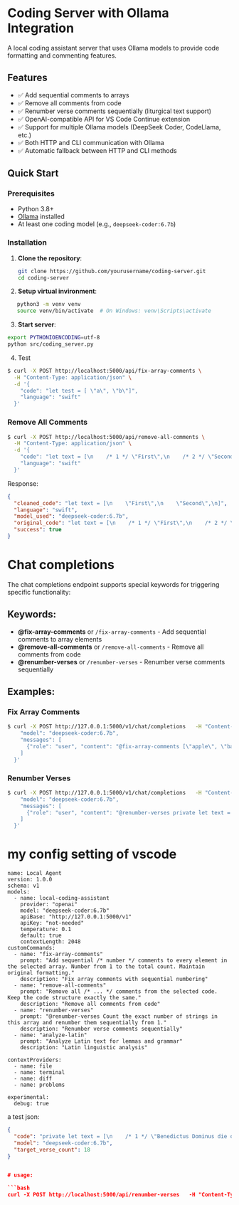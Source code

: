 # Coding Server with Ollama Integration

A local coding assistant server that uses Ollama models to provide code formatting and commenting features.

## Features

- ✅ Add sequential comments to arrays
- ✅ Remove all comments from code
- ✅ Renumber verse comments sequentially (liturgical text support)
- ✅ OpenAI-compatible API for VS Code Continue extension
- ✅ Support for multiple Ollama models (DeepSeek Coder, CodeLlama, etc.)
- ✅ Both HTTP and CLI communication with Ollama
- ✅ Automatic fallback between HTTP and CLI methods

## Quick Start

### Prerequisites

- Python 3.8+
- [Ollama](https://ollama.ai/) installed
- At least one coding model (e.g., `deepseek-coder:6.7b`)

### Installation

1. **Clone the repository**:

   ```bash
   git clone https://github.com/yourusername/coding-server.git
   cd coding-server
   ```

2. **Setup virtual invironment**:

```bash
   python3 -m venv venv
   source venv/bin/activate  # On Windows: venv\Scripts\activate
```

3. **Start server**:

```bash
export PYTHONIOENCODING=utf-8
python src/coding_server.py
```

4. Test

```bash
$ curl -X POST http://localhost:5000/api/fix-array-comments \
  -H "Content-Type: application/json" \
  -d '{
    "code": "let test = [ \"a\", \"b\"]",
    "language": "swift"
  }'
```

### Remove All Comments

```bash
$ curl -X POST http://localhost:5000/api/remove-all-comments \
  -H "Content-Type: application/json" \
  -d '{
    "code": "let text = [\n    /* 1 */ \"First\",\n    /* 2 */ \"Second\", /* note */\n]",
    "language": "swift"
  }'
```

Response:

```json
{
  "cleaned_code": "let text = [\n    \"First\",\n    \"Second\",\n]",
  "language": "swift",
  "model_used": "deepseek-coder:6.7b",
  "original_code": "let text = [\n    /* 1 */ \"First\",\n    /* 2 */ \"Second\", /* note */\n]",
  "success": true
}
```

# Chat completions

The chat completions endpoint supports special keywords for triggering specific functionality:

## Keywords:

- **@fix-array-comments** or `/fix-array-comments` - Add sequential comments to array elements
- **@remove-all-comments** or `/remove-all-comments` - Remove all comments from code
- **@renumber-verses** or `/renumber-verses` - Renumber verse comments sequentially

## Examples:

### Fix Array Comments

```bash
$ curl -X POST http://127.0.0.1:5000/v1/chat/completions   -H "Content-Type: application/json"   -d '{
    "model": "deepseek-coder:6.7b",
    "messages": [
      {"role": "user", "content": "@fix-array-comments [\"apple\", \"banana\"]"}
    ]
  }'
```

### Renumber Verses

```bash
$ curl -X POST http://127.0.0.1:5000/v1/chat/completions   -H "Content-Type: application/json"   -d '{
    "model": "deepseek-coder:6.7b",
    "messages": [
      {"role": "user", "content": "@renumber-verses private let text = [\n  /* 1 */ \"First verse\",\n  \"continuation\",\n  /* 2 */ \"Second verse\"\n]"}
    ]
  }'
```

# my config setting of vscode

```
name: Local Agent
version: 1.0.0
schema: v1
models:
  - name: local-coding-assistant
    provider: "openai"
    model: "deepseek-coder:6.7b"
    apiBase: "http://127.0.0.1:5000/v1"
    apiKey: "not-needed"
    temperature: 0.1
    default: true
    contextLength: 2048
customCommands:
  - name: "fix-array-comments"
    prompt: "Add sequential /* number */ comments to every element in the selected array. Number from 1 to the total count. Maintain original formatting."
    description: "Fix array comments with sequential numbering"
  - name: "remove-all-comments"
    prompt: "Remove all /* ... */ comments from the selected code. Keep the code structure exactly the same."
    description: "Remove all comments from code"
  - name: "renumber-verses"
    prompt: "@renumber-verses Count the exact number of strings in this array and renumber them sequentially from 1."
    description: "Renumber verse comments sequentially"
  - name: "analyze-latin"
    prompt: "Analyze Latin text for lemmas and grammar"
    description: "Latin linguistic analysis"

contextProviders:
  - name: file
  - name: terminal
  - name: diff
  - name: problems

experimental:
  debug: true
```

a test json:

````json
{
  "code": "private let text = [\n    /* 1 */ \"Benedictus Dominus die quotidie; prosperum iter faciet nobis Deus salutarium nostrorum.\",\n    /* 2 */ \"Deus noster, Deus salvos faciendi; et Domini Domini exitus mortis.\",\n    /* 3 */ \"Verumtamen Deus confringet capita inimicorum suorum, verticem capilli perambulantium in delictis suis.\",\n    /* 4 */ \"Dixit Dominus: Ex Basan convertam, convertam in profundum maris.\",\n    /* 5 */ \"Ut intingatur pes tuus in sanguine; lingua canum tuorum ex inimicis ab ipso.\",\n    /* 6 */ \"Viderunt ingressus tuos, Deus, ingressus Dei mei, regis mei, qui est in sancto.\",\n    /* 7 */ \"Praevenerunt principes conjuncti psallentibus, in medio juvencularum tympanistriarum.\",\n    /* 8 */ \"In ecclesiis benedicite Deo Domino, de fontibus Israel.\",\n    /* 9 */ \"Ibi Benjamin adolescentulus, in mentis excessu; \", \n            \"principes Juda, duces eorum; principes Zabulon, principes Nephthali.\",\n    /* 10 */ \"Manda, Deus, virtuti tuae; confirma hoc, Deus, quod operatus es in nobis.\",\n    /* 11 */ \"A templo tuo in Ierusalem, tibi offerent reges munera.\",\n    /* 12 */ \"Increpa feras arundinis; congregatio taurorum in vaccis populorum, ut excludantur qui probati sunt argento;\",\n            \" Dissipa gentes quae bella volunt. Venient legati ex Aegypto; Aethiopia praeveniet manus eius Deo.\",\n    /* 14 */ \"Regna terrae, cantate Deo; psallite Domino.\",\n    /* 15 */ \"Psallite Deo, qui ascendit super caelum caeli ad orientem; \",\n            \"ecce dabit voci suae vocem virtutis. Date gloriam Deo super Israel; magnificentia eius et virtus eius in nubibus.\",\n    /* 17 */ \"Mirabilis Deus in sanctis suis; Deus Israel, ipse dabit virtutem et fortitudinem plebi suae; benedictus Deus.\"\n]",
  "model": "deepseek-coder:6.7b",
  "target_verse_count": 18
}


# usage:

```bash
curl -X POST http://localhost:5000/api/renumber-verses   -H "Content-Type: application/json"   -d @psalm_request.json -o output.json
````

